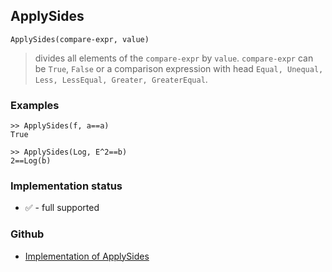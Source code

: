 ## ApplySides

```
ApplySides(compare-expr, value) 
```

> divides all elements of the `compare-expr` by `value`. `compare-expr` can be `True`, `False` or a comparison expression with head `Equal, Unequal, Less, LessEqual, Greater, GreaterEqual`. 

### Examples

```
>> ApplySides(f, a==a) 
True      
 
>> ApplySides(Log, E^2==b)    
2==Log(b)
```
    






### Implementation status

* &#x2705; - full supported

### Github

* [Implementation of ApplySides](https://github.com/axkr/symja_android_library/blob/master/symja_android_library/matheclipse-core/src/main/java/org/matheclipse/core/builtin/SidesFunctions.java#L79) 
